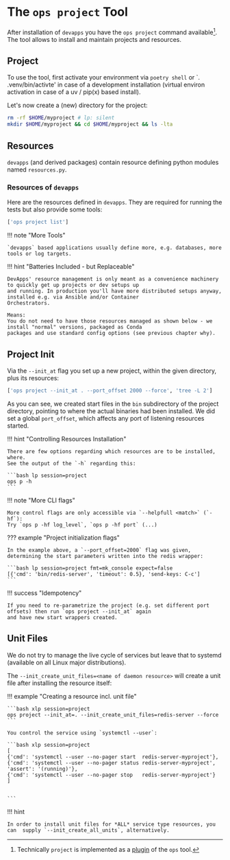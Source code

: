 # The `ops project` Tool

After installation of `devapps` you have the `ops project` command available[^1]. The tool allows to install and
maintain projects and resources.

[^1]: Technically `project` is implemented as a [plugin](../../dev/plugins) of the `ops` tool.

## Project

To use the tool, first activate your environment via `poetry shell` or `. .venv/bin/activte' in case of a development installation (virtual environ activation in case of a uv / pip(x) based install).

Let's now create a (new) directory for the project:

```bash lp session='project', fmt='xt_flat'
rm -rf $HOME/myproject # lp: silent
mkdir $HOME/myproject && cd $HOME/myproject && ls -lta
```

## Resources

`devapps` (and derived packages) contain resource defining python modules named `resources.py`.

### Resources of `devapps`

Here are the resources defined in `devapps`. They are required for running the tests but also provide some tools:

```bash lp session=project
['ops project list']
```

!!! note "More Tools"

    `devapps` based applications usually define more, e.g. databases, more tools or log targets.

!!! hint "Batteries Included - but Replaceable"

    DevApps' resource management is only meant as a convenience machinery to quickly get up projects or dev setups up
    and running. In production you'll have more distributed setups anyway, installed e.g. via Ansible and/or Container
    Orchestrators.

    Means:
    You do not need to have those resources managed as shown below - we install "normal" versions, packaged as Conda
    packages and use standard config options (see previous chapter why).

## Project Init

Via the `--init_at` flag you set up a new project, within the given directory, plus its resources:

```bash lp session=project timeout=100
['ops project --init_at . --port_offset 2000 --force', 'tree -L 2']
```

As you can see, we created start files in the `bin` subdirectory of the project directory, pointing to where the actual binaries
had been installed. We did set a global `port_offset`, which affects any port of listening resources started.

!!! hint "Controlling Resources Installation"

    There are few options regarding which resources are to be installed, where.
    See the output of the `-h` regarding this:

    ```bash lp session=project
    ops p -h
    ```

!!! note "More CLI flags"

    More control flags are only accessible via `--helpfull <match>` (`-hf`):
    Try `ops p -hf log_level`, `ops p -hf port` (...)

??? example "Project initialization flags"

    In the example above, a `--port_offset=2000` flag was given, determining the start parameters written into the redis wrapper:

    ```bash lp session=project fmt=mk_console expect=false
    [{'cmd': 'bin/redis-server', 'timeout': 0.5}, 'send-keys: C-c']
    ```

!!! success "Idempotency"

    If you need to re-parametrize the project (e.g. set different port offsets) then run `ops project --init_at` again
    and have new start wrappers created.

## Unit Files

We do not try to manage the live cycle of services but leave that to systemd (available on all Linux major distributions).

The `--init_create_unit_files=<name of daemon resource>` will create a unit file after installing the resource itself:

!!! example "Creating a resource incl. unit file"

    ```bash xlp session=project
    ops project --init_at=. --init_create_unit_files=redis-server --force
    ```

    You control the service using `systemctl --user`:

    ```bash xlp session=project
    [
    {'cmd': 'systemctl --user --no-pager start  redis-server-myproject'},
    {'cmd': 'systemctl --user --no-pager status redis-server-myproject', 'assert': '(running)'},
    {'cmd': 'systemctl --user --no-pager stop   redis-server-myproject'}
    ]


    ```

!!! hint

    In order to install unit files for *ALL* service type resources, you can  supply `--init_create_all_units`, alternatively.



